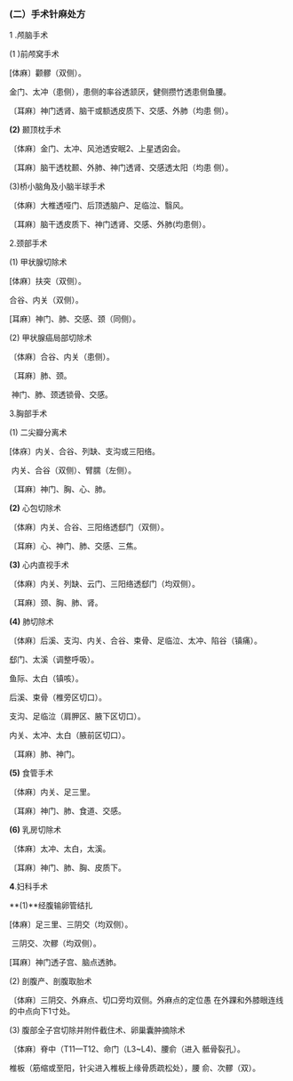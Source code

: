 ###   (二）手术针麻处方

  1 .颅脑手术

  (1 )前颅窝手术     

 [体麻〕颧髎（双侧）。

  金门、太冲（患侧），患侧的率谷透颔厌，健侧攒竹透患侧鱼腰。  

 〔耳麻〕神门透肾、脑干或额透皮质下、交感、外肺（均患  侧）。

  **(2)**      颞顶枕手术  

〔体麻〕金门、太冲、风池透安眠2、上星透囟会。

  〔耳麻〕脑干透枕颞、外肺、神门透肾、交感透太阳（均患 侧）。

(3)桥小脑角及小脑半球手术

  〔体麻〕大椎透哑门、后顶透脑户、足临泣、翳风。

  〔耳麻〕脑干透皮质下、神门透肾、交感、外肺(均患侧）。

  2.颈部手术                              

 (1)      甲状腺切除术

  [体麻〕扶突（双侧）。 

 合谷、内关（双侧）。

  [耳麻〕神门、肺、交感、颈（同侧）。

  (2)      甲状腺癌局部切除术  

〔体麻〕合谷、内关（患侧）。  

〔耳麻〕肺、颈。

​             神门、肺、颈透锁骨、交感。

  3.胸部手术

  (1)     二尖瓣分离术

  [体庥〕内关、合谷、列缺、支沟或三阳络。 

​                 内关、合谷（双侧）、臂臑（左侧）。

 〔耳麻〕神门、胸、心、肺。

  **(2)**      心包切除术  

〔体麻〕内关、合谷、三阳络透郄门（双侧）。 

 〔耳麻〕心、神门、肺、交感、三焦。

  **(3)**      心内直视手术 

 〔体麻〕内关、列缺、云门、三阳络透郄门（均双侧）。

  〔耳麻〕颈、胸、肺、肾。

  **(4)**      肺切除术 

 〔体麻〕后溪、支沟、内关、合谷、束骨、足临泣、太冲、陷谷（镇痛）。

  郄门、太溪（调整呼吸）。

  鱼际、太白（镇咳）。

  后溪、束骨（椎旁区切口）。

  支沟、足临泣（肩胛区、腋下区切口）。

 内关、太冲、太白（腋前区切口）。  

〔耳麻〕肺、神门。

  **(5)**      食管手术 

 〔体麻〕内关、足三里。 

 〔耳麻〕神门、肺、食道、交感。

  **(6)**      乳房切除术 

 〔体麻〕太冲、太白，太溪。

  〔耳麻〕神门、肺、胸、皮质下。

  **4**.妇科手术

  **(1)**经腹输卵管结扎  

[体麻〕足三里、三阴交（均双侧）。

​              三阴交、次髎（均双侧）。

  [耳麻〕神门透子宫、脑点透肺。 

 (2)      剖腹产、剖腹取胎术  

〔体麻〕三阴交、外麻点、切口旁均双侧。外麻点的定位愚 在外踝和外膝眼连线的中点向下1寸处。

  (3)      腹部全子宫切除并附件截住术、卵巢囊肿摘除术 

 〔体麻〕脊中（T11—T12、命门（L3~L4)、腰俞（进入 骶骨裂孔）。 

 椎板（筋缩或至阳，针尖进入椎板上缘骨质疏松处），腰 俞、次髎（双）。
